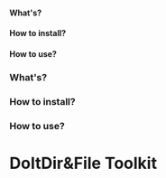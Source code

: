 
#### What's?
#### How to install?
#### How to use?


### What's?

### How to install?

### How to use?

# DoItDir&File Toolkit
